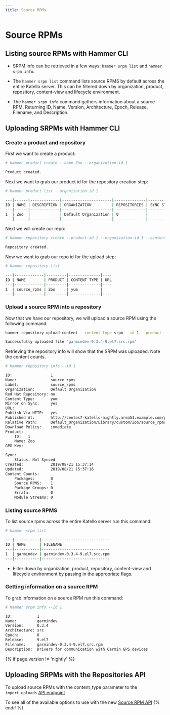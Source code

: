 ```yaml
---
title: Source RPMs
---
```


# Source RPMs

## Listing source RPMs with Hammer CLI

* SRPM info can be retrieved in a few ways: `hammer srpm list` and `hammer srpm info`.

* The `hammer srpm list` command lists source RPMS by default across the entire Katello server. This can be filtered down by organization, product, repository, content-view and lifecycle environment.

* The `hammer srpm info` command gathers information about a source RPM. Returning ID, Name, Version, Architecture, Epoch, Release, Filename, and Description.

## Uploading SRPMs with Hammer CLI

### Create a product and repository

First we want to create a product:

```bash
# hammer product create --name Zoo --organization-id 1

Product created.
```

Next we want to grab our product id for the repository creation step:

```bash
# hammer product list --organization-id 1

---|------|-------------|----------------------|--------------|-----------
ID | NAME | DESCRIPTION | ORGANIZATION         | REPOSITORIES | SYNC STATE
---|------|-------------|----------------------|--------------|-----------
1  | Zoo  |             | Default Organization | 0            |
---|------|-------------|----------------------|--------------|-----------
```

Next we will create our repo:

```bash
# hammer repository create --product-id 1 --organization-id 1 --content-type yum --name source_rpms --publish-via-http yes

Repository created.
```

Now we want to grab our repo id for the upload step:

```bash
# hammer repository list

---|-------------|---------|--------------|----
ID | NAME        | PRODUCT | CONTENT TYPE | URL
---|-------------|---------|--------------|----
1  | source_rpms | Zoo     | yum          |
---|-------------|---------|--------------|----
```

### Upload a source RPM into a repository

Now that we have our repository, we will upload a source RPM using the following command:

```bash
hammer repository upload-content --content-type srpm --id 1 --product-id 1 --path /root/garmindev-0.3.4-9.el7.src.rpm

Successfully uploaded file 'garmindev-0.3.4-9.el7.src.rpm'
```

Retrieving the repository info will show that the SRPM was uploaded. Note the content counts.

```bash
# hammer repository info --id 1

ID:                 1
Name:               source_rpms
Label:              source_rpms
Organization:       Default Organization
Red Hat Repository: no
Content Type:       yum
Mirror on Sync:     yes
URL:
Publish Via HTTP:   yes
Published At:       http://centos7-katello-nightly.area51.example.com/pulp/repos/Default_Organization/Library/custom/Zoo/source_rpms/
Relative Path:      Default_Organization/Library/custom/Zoo/source_rpms
Download Policy:    immediate
Product:
    ID:   1
    Name: Zoo
GPG Key:

Sync:
    Status: Not Synced
Created:            2019/08/21 15:37:14
Updated:            2019/08/21 15:37:16
Content Counts:
    Packages:       0
    Source RPMS:    1
    Package Groups: 0
    Errata:         0
    Module Streams: 0
```

### Listing source RPMS

To list source rpms across the entire Katello server run this command:

```bash
# hammer srpm list

---|-----------|------------------------------
ID | NAME      | FILENAME
---|-----------|------------------------------
1  | garmindev | garmindev-0.3.4-9.el7.src.rpm
---|-----------|------------------------------
```

* Filter down by organization, product, repository, content-view and lifecycle environment by passing in the appropriate flags.

### Getting information on a source RPM

To grab information on a source RPM run this command:

```bash
# hammer srpm info --id 1

ID:           1
Name:         garmindev
Version:      0.3.4
Architecture: src
Epoch:        0
Release:      9.el7
Filename:     garmindev-0.3.4-9.el7.src.rpm
Description:  Drivers for communication with Garmin GPS devices
```

{% if page.version != 'nightly' %}

## Uploading SRPMs with the Repositories API

To upload source RPMs with the content_type parameter to the `import_uploads` [API endpoint](https://theforeman.org/plugins/katello/{{page.version}}/api/apidoc/v2/repositories/import_uploads.html)

To see all of the available options to use with the new [Source RPM API](https://theforeman.org/plugins/katello/{{page.version}}/api/apidoc/v2/srpms.html)
{% endif %}
